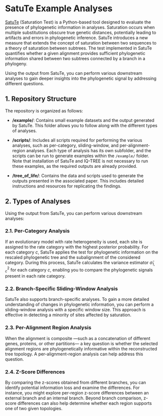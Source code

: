 # SatuTe Example Analyses

[SatuTe](https://github.com/Elli-ellgard/SatuTe) (Saturation Test) is a Python-based tool designed to evaluate the presence of phylogenetic information in analyses. Saturation occurs when multiple substitutions obscure true genetic distances, potentially leading to artifacts and errors in phylogenetic inference. SatuTe introduces a new measure that extends the concept of saturation between two sequences to a theory of saturation between subtrees. The test implemented in SatuTe quantifies whether a given alignment provides sufficient phylogenetic information shared between two subtrees connected by a branch in a phylogeny.

Using the output from SatuTe, you can perform various downstream analyses to gain deeper insights into the phylogenetic signal by addressing different questions.

## 1. Repository Structure

The repository is organized as follows:

- **/example/**: Contains small example datasets and the output generated by SatuTe. This folder allows you to follow along with the different types of analyses.

- **/scripts/**: Includes all scripts required for performing the various analyses, such as per-category, sliding-window, and per-alignment-region analyses. Each type of analysis has its own subfolder, and the scripts can be run to generate examples within the `/example/` folder. Note that installation of SatuTe and IQ-TREE is not necessary to run these examples, as the required outputs are already provided.

- **/tree_of_life/**: Contains the data and scripts used to generate the outputs presented in the associated paper. This includes detailed instructions and resources for replicating the findings.

## 2. Types of Analyses

Using the output from SatuTe, you can perform various downstream analyses:

### 2.1. Per-Category Analysis

If an evolutionary model with rate heterogeneity is used, each site is assigned to the rate category with the highest posterior probability. For each category $c$, SatuTe applies the test for phylogenetic information on the rescaled phylogenetic tree and the subalignment of the considered category. During this process, SatuTe calculates the variance estimator $\hat{\sigma}^2_{1,c}$ for each category $c$, enabling you to compare the phylogenetic signals present in each rate category.

### 2.2. Branch-Specific Sliding-Window Analysis

SatuTe also supports branch-specific analyses. To gain a more detailed understanding of changes in phylogenetic information, you can perform a sliding-window analysis with a specific window size. This approach is effective in detecting a minority of sites affected by saturation.

### 2.3. Per-Alignment Region Analysis

When the alignment is composite —such as a concatenation of different genes, proteins, or other partitions— a key question is whether the selected alignment regions are phylogenetically informative within the reconstructed tree topology. A per-alignment-region analysis can help address this question.

### 2.4. Z-Score Differences

By comparing the z-scores obtained from different branches, you can identify potential information loss and examine the differences. For instance, you might explore per-region z-score differences between an external branch and an internal branch. Beyond branch comparison, z-score differences can also help determine whether each region supports one of two given topologies.
